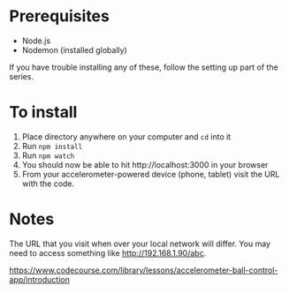 # Prerequisites

- Node.js
- Nodemon (installed globally)

If you have trouble installing any of these, follow the setting up part of the series.

# To install

1. Place directory anywhere on your computer and `cd` into it
2. Run `npm install`
3. Run `npm watch`
4. You should now be able to hit http://localhost:3000 in your browser
5. From your accelerometer-powered device (phone, tablet) visit the URL with the code.

# Notes

The URL that you visit when over your local network will differ. You may need to access something like http://192.168.1.90/abc.

https://www.codecourse.com/library/lessons/accelerometer-ball-control-app/introduction
